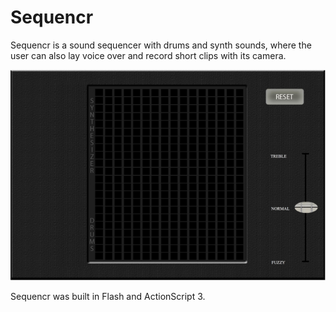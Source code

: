 Sequencr
==================

Sequencr is a sound sequencer with drums and synth sounds, where the user can also lay voice over and record short clips with its camera.

![Alt text](sequencr.png?raw=true "Sequencr screen shot")

Sequencr was built in Flash and ActionScript 3.

